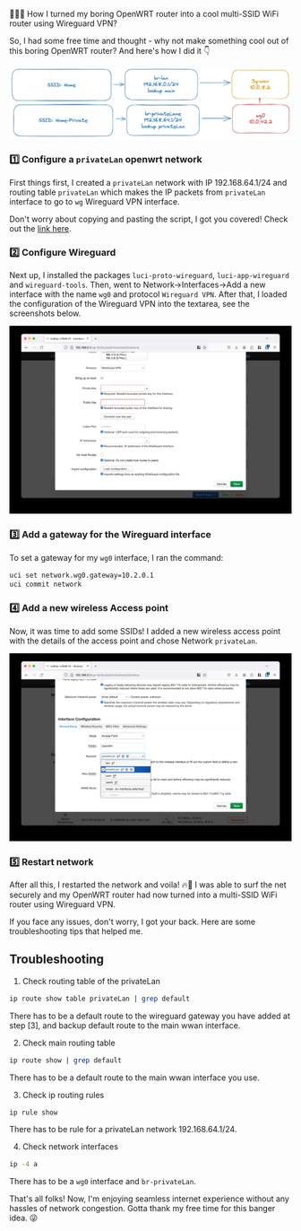 👨🏻‍💻 How I turned my boring OpenWRT router into a cool multi-SSID WiFi router using Wireguard VPN?

So, I had some free time and thought - why not make something cool out of this boring OpenWRT router? And here's how I did it 👇

![](../img/0d062ba8-b55f-4998-b935-bc70be824ce4.webp)

### 1️⃣ Configure a `privateLan` openwrt network

First things first, I created a `privateLan` network with IP 192.168.64.1/24 and routing table `privateLan` which makes the IP packets from `privateLan` interface to go to `wg` Wireguard VPN interface.

Don't worry about copying and pasting the script, I got you covered! Check out the [link here](https://github.com/dzianisv/utils/blob/f44fa7a238135f7e92197e88bc478c5bf42777a4/bin/openwrt-configure-privateLan.sh).

### 2️⃣ Configure Wireguard

Next up, I installed the packages `luci-proto-wireguard`, `luci-app-wireguard` and `wireguard-tools`. Then, went to Network->Interfaces->Add a new interface with the name `wg0` and protocol `Wireguard VPN`. After that, I loaded the configuration of the Wireguard VPN into the textarea, see the screenshots below.

![Wireguard VPN Configuration](../img/cb405250-8d61-4e81-ac3d-d78a02035955.webp)

### 3️⃣ Add a gateway for the Wireguard interface

To set a gateway for my `wg0` interface, I ran the command:

```bash
uci set network.wg0.gateway=10.2.0.1
uci commit network
```

### 4️⃣ Add a new wireless Access point

Now, it was time to add some SSIDs! I added a new wireless access point with the details of the access point and chose Network `privateLan`.

![Wireless Access Point Configuration](../img/b72158a7-02ab-4843-b909-66d6e244cbfa.webp)

### 5️⃣ Restart network

After all this, I restarted the network and voila! 🔥🚀 I was able to surf the net securely and my OpenWRT router had now turned into a multi-SSID WiFi router using Wireguard VPN.

If you face any issues, don't worry, I got your back. Here are some troubleshooting tips that helped me.

## Troubleshooting

1. Check routing table of the privateLan
```bash
ip route show table privateLan | grep default
```
There has to be a default route to the wireguard gateway you have added at step [3], and backup default route to the main wwan interface.

2. Check main routing table
```bash
ip route show | grep default
```
There has to be a default route to the main wwan interface you use.

3. Check ip routing rules
```bash
ip rule show
```
There has to be rule for a privateLan network 192.168.64.1/24.

4. Check network interfaces
```bash
ip -4 a
```
There has to be a `wg0` interface and `br-privateLan`.

That's all folks! Now, I'm enjoying seamless internet experience without any hassles of network congestion. Gotta thank my free time for this banger idea. 😜


